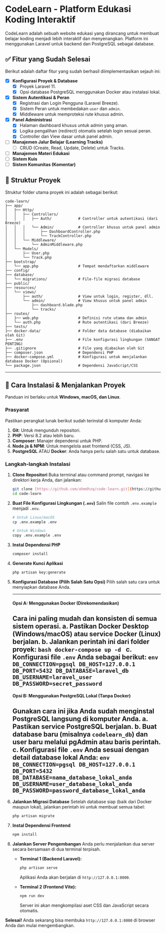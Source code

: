 # CodeLearn - Platform Edukasi Koding Interaktif

CodeLearn adalah sebuah website edukasi yang dirancang untuk membuat belajar koding menjadi lebih interaktif dan menyenangkan. Platform ini menggunakan Laravel untuk backend dan PostgreSQL sebagai database.

## ✅ Fitur yang Sudah Selesai

Berikut adalah daftar fitur yang sudah berhasil diimplementasikan sejauh ini:

-   [x] **Konfigurasi Proyek & Database**
    -   [x] Proyek Laravel 11.
    -   [x] Opsi database PostgreSQL menggunakan Docker atau instalasi lokal.
-   [x] **Sistem Autentikasi & Peran**
    -   [x] Registrasi dan Login Pengguna (Laravel Breeze).
    -   [x] Sistem Peran untuk membedakan `user` dan `admin`.
    -   [x] Middleware untuk memproteksi rute khusus admin.
-   [x] **Panel Administrasi**
    -   [x] Halaman dashboard khusus untuk admin yang aman.
    -   [x] Logika pengalihan (redirect) otomatis setelah login sesuai peran.
    -   [x] Controller dan View dasar untuk panel admin.
-   [ ] **Manajemen Jalur Belajar (Learning Tracks)**
    -   [ ] CRUD (Create, Read, Update, Delete) untuk Tracks.
-   [ ] **Manajemen Materi Edukasi**
-   [ ] **Sistem Kuis**
-   [ ] **Sistem Komunitas (Komentar)**

## 📂 Struktur Proyek

Struktur folder utama proyek ini adalah sebagai berikut:

```
code-learn/
├── app/
│   ├── Http/
│   │   ├── Controllers/
│   │   │   ├── Auth/            # Controller untuk autentikasi (dari Breeze)
│   │   │   └── Admin/           # Controller khusus untuk panel admin
│   │   │       ├── DashboardController.php
│   │   │       └── TrackController.php
│   │   └── Middleware/
│   │       └── AdminMiddleware.php
│   └── Models/
│       ├── User.php
│       └── Track.php
├── bootstrap/
│   └── app.php                  # Tempat mendaftarkan middleware
├── config/
├── database/
│   └── migrations/              # File-file migrasi database
├── public/
├── resources/
│   └── views/
│       ├── auth/                # View untuk login, register, dll.
│       └── admin/               # View khusus untuk panel admin
│           ├── dashboard.blade.php
│           └── tracks/
├── routes/
│   ├── web.php                  # Definisi rute utama dan admin
│   └── auth.php                 # Rute autentikasi (dari Breeze)
├── tests/
├── docker-data/                 # Folder data database (diabaikan oleh Git)
├── .env                         # File konfigurasi lingkungan (SANGAT PENTING)
├── .gitignore                   # File yang diabaikan oleh Git
├── composer.json                # Dependensi PHP
├── docker-compose.yml           # Konfigurasi untuk menjalankan database Docker (Opsional)
└── package.json                 # Dependensi JavaScript/CSS
```

---

## 🚀 Cara Instalasi & Menjalankan Proyek

Panduan ini berlaku untuk **Windows, macOS, dan Linux**.

### Prasyarat

Pastikan perangkat lunak berikut sudah terinstal di komputer Anda:
1.  **Git**: Untuk mengunduh repositori.
2.  **PHP**: Versi 8.2 atau lebih baru.
3.  **Composer**: Manajer dependensi untuk PHP.
4.  **Node.js & NPM**: Untuk mengelola aset frontend (CSS, JS).
5.  **PostgreSQL** ATAU **Docker**: Anda hanya perlu salah satu untuk database.

### Langkah-langkah Instalasi

1.  **Clone Repositori**
    Buka terminal atau command prompt, navigasi ke direktori kerja Anda, dan jalankan:
    ```bash
    git clone [https://github.com/ahmdhzq/code-learn.git](https://github.com/ahmdhzq/code-learn.git)
    cd code-learn
    ```

2.  **Buat File Konfigurasi Lingkungan (`.env`)**
    Salin file contoh `.env.example` menjadi `.env`.
    ```bash
    # Untuk Linux/macOS
    cp .env.example .env

    # Untuk Windows
    copy .env.example .env
    ```

3.  **Instal Dependensi PHP**
    ```bash
    composer install
    ```

4.  **Generate Kunci Aplikasi**
    ```bash
    php artisan key:generate
    ```

5.  **Konfigurasi Database (Pilih Salah Satu Opsi)**
    Pilih salah satu cara untuk menyiapkan database Anda.

    ---
    #### **Opsi A: Menggunakan Docker (Direkomendasikan)**
    Cara ini paling mudah dan konsisten di semua sistem operasi.
    a. Pastikan Docker Desktop (Windows/macOS) atau service Docker (Linux) berjalan.
    b. Jalankan perintah ini dari folder proyek:
        ```bash
        docker-compose up -d
        ```
    c. Konfigurasi file `.env` Anda sebagai berikut:
        ```env
        DB_CONNECTION=pgsql
        DB_HOST=127.0.0.1
        DB_PORT=5432
        DB_DATABASE=laravel_db
        DB_USERNAME=laravel_user
        DB_PASSWORD=secret_password
        ```
    ---
    #### **Opsi B: Menggunakan PostgreSQL Lokal (Tanpa Docker)**
    Gunakan cara ini jika Anda sudah menginstal PostgreSQL langsung di komputer Anda.
    a. Pastikan service PostgreSQL berjalan.
    b. Buat database baru (misalnya `codelearn_db`) dan user baru melalui pgAdmin atau baris perintah.
    c. Konfigurasi file `.env` Anda sesuai dengan detail database lokal Anda:
        ```env
        DB_CONNECTION=pgsql
        DB_HOST=127.0.0.1
        DB_PORT=5432
        DB_DATABASE=nama_database_lokal_anda
        DB_USERNAME=user_database_lokal_anda
        DB_PASSWORD=password_database_lokal_anda
        ```
    ---

6.  **Jalankan Migrasi Database**
    Setelah database siap (baik dari Docker maupun lokal), jalankan perintah ini untuk membuat semua tabel:
    ```bash
    php artisan migrate
    ```

7.  **Instal Dependensi Frontend**
    ```bash
    npm install
    ```

8.  **Jalankan Server Pengembangan**
    Anda perlu menjalankan dua server secara bersamaan di dua terminal terpisah.

    * **Terminal 1 (Backend Laravel):**
        ```bash
        php artisan serve
        ```
        Aplikasi Anda akan berjalan di `http://127.0.0.1:8000`.

    * **Terminal 2 (Frontend Vite):**
        ```bash
        npm run dev
        ```
        Server ini akan mengkompilasi aset CSS dan JavaScript secara otomatis.

**Selesai!** Anda sekarang bisa membuka `http://127.0.0.1:8000` di browser Anda dan mulai mengembangkan.
